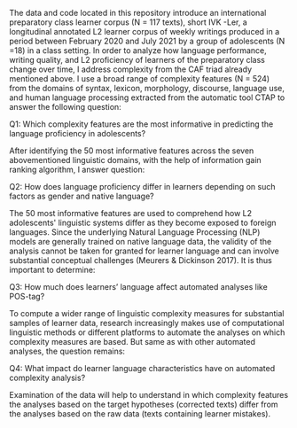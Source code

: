 The data and code located in this repository introduce an international preparatory class learner corpus (N = 117 texts), short IVK -Ler, a longitudinal annotated L2 learner corpus of weekly writings produced in a period between February 2020 and July 2021 by a group of adolescents (N =18) in a class setting. 
In order to analyze how language performance, writing quality, and L2 proficiency of learners of the preparatory class change over time, I address complexity from the CAF triad already mentioned above. I use a broad range of complexity features (N = 524) from the domains of syntax, lexicon, morphology, discourse, language use, and human language processing extracted from the automatic tool CTAP  to answer the following question:

Q1: Which complexity features are the most informative in predicting the language proficiency in adolescents?

After identifying the 50 most informative features across the seven abovementioned linguistic domains, with the help of information gain ranking algorithm, I answer question:

Q2: How does language proficiency differ in learners depending on such factors as gender and native language?

 The 50 most informative features are used to comprehend how L2 adolescents' linguistic systems differ as they become exposed to foreign languages. 
Since the underlying Natural Language Processing (NLP) models are generally trained on native language data, the validity of the analysis cannot be taken for granted for learner language and can involve substantial conceptual challenges (Meurers & Dickinson 2017). It is thus important to determine:

Q3: How much does learners’ language affect automated analyses like POS-tag?

To compute a wider range of linguistic complexity measures for substantial samples of learner data, research increasingly makes use of computational linguistic methods or different platforms to automate the analyses on which complexity measures are based. But same as with other automated analyses, the question remains:

Q4: What impact do learner language characteristics have on automated complexity analysis? 

 Examination of the data will help to understand in which complexity features the analyses based on the target hypotheses  (corrected texts) differ from the analyses based on the raw data (texts containing learner mistakes). 
